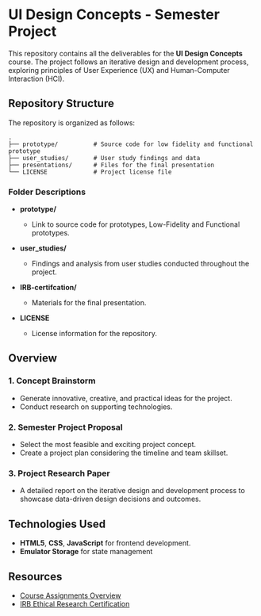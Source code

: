 # UI Design Concepts - Semester Project

This repository contains all the deliverables for the **UI Design Concepts** course. The project follows an iterative design and development process, exploring principles of User Experience (UX) and Human-Computer Interaction (HCI).

## Repository Structure

The repository is organized as follows:

```
.
├── prototype/          # Source code for low fidelity and functional prototype
├── user_studies/       # User study findings and data
├── presentations/      # Files for the final presentation
└── LICENSE             # Project license file
```

### Folder Descriptions

- **prototype/**
  - Link to source code for prototypes, Low-Fidelity and Functional prototypes.
    
- **user_studies/**
  - Findings and analysis from user studies conducted throughout the project.

- **IRB-certifcation/**
  - Materials for the final presentation.

- **LICENSE**
  - License information for the repository.

## Overview

### 1. Concept Brainstorm
- Generate innovative, creative, and practical ideas for the project.
- Conduct research on supporting technologies.

### 2. Semester Project Proposal
- Select the most feasible and exciting project concept.
- Create a project plan considering the timeline and team skillset.

### 3. Project Research Paper
- A detailed report on the iterative design and development process to showcase data-driven design decisions and outcomes.

## Technologies Used
- **HTML5**, **CSS**, **JavaScript** for frontend development.
- **Emulator Storage** for state management 

## Resources
- [Course Assignments Overview](https://ecologylab.net/courses/ui/assignments/index.html)
- [IRB Ethical Research Certification](https://www.citiprogram.org/)
